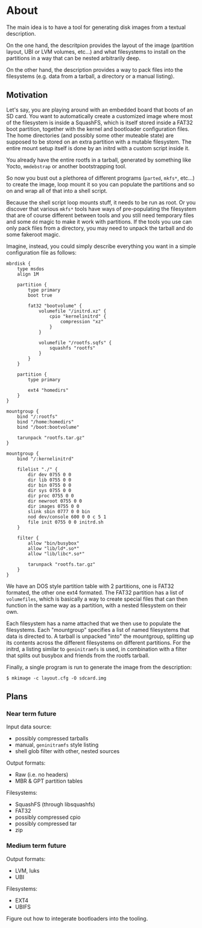 # About

The main idea is to have a tool for generating disk images from a textual
description.

On the one hand, the descritpion provides the layout of the image (partition
layout, UBI or LVM volumes, etc...) and what filesystems to install on the
partitions in a way that can be nested arbitrarily deep.

On the other hand, the description provides a way to pack files into the
filesystems (e.g. data from a tarball, a directory or a manual listing).

## Motivation

Let's say, you are playing around with an embedded board that boots of
an SD card. You want to automatically create a customized image where most of
the filesystem is inside a SquashFS, which is itself stored inside a FAT32 boot
partition, together with the kernel and bootloader configuration files. The home
directories (and possibly some other muteable state) are supposed to be stored
on an extra partition with a mutable filesystem. The entire mount setup itself
is done by an initrd with a custom script inside it.

You already have the entire rootfs in a tarball, generated by something
like Yocto, `mmdebstrap` or another bootstrapping tool.

So now you bust out a plethorea of different programs (`parted`, `mkfs*`,
etc...) to create the image, loop mount it so you can populate the partitions
and so on and wrap all of that into a shell script.

Because the shell script loop mounts stuff, it needs to be run as root. Or you
discover that various `mkfs*` tools have ways of pre-populating the filesystem
that are of course different between tools and you still need temporary files
and some `dd` magic to make it work with partitions. If the tools you use can
only pack files from a directory, you may need to unpack the tarball and do
some fakeroot magic.

Imagine, instead, you could simply describe everything you want in a simple
configuration file as follows:

	mbrdisk {
		type msdos
		align 1M

		partition {
			type primary
			boot true

			fat32 "bootvolume" {
				volumefile "/initrd.xz" {
					cpio "kernelinitrd" {
						compression "xz"
					}
				}

				volumefile "/rootfs.sqfs" {
					squashfs "rootfs"
				}
			}
		}

		partition {
			type primary

			ext4 "homedirs"
		}
	}

	mountgroup {
		bind "/:rootfs"
		bind "/home:homedirs"
		bind "/boot:bootvolume"

		tarunpack "rootfs.tar.gz"
	}

	mountgroup {
		bind "/:kernelinitrd"

		filelist "./" {
			dir dev 0755 0 0
			dir lib 0755 0 0
			dir bin 0755 0 0
			dir sys 0755 0 0
			dir proc 0755 0 0
			dir newroot 0755 0 0
			dir images 0755 0 0
			slink sbin 0777 0 0 bin
			nod dev/console 600 0 0 c 5 1
			file init 0755 0 0 initrd.sh
		}

		filter {
			allow "bin/busybox"
			allow "lib/ld*.so*"
			allow "lib/libc*.so*"

			tarunpack "rootfs.tar.gz"
		}
	}

We have an DOS style partition table with 2 partitions, one is FAT32 formated,
the other one ext4 formated. The FAT32 partition has a list of `volumefiles`,
which is basically a way to create special files that can then function in the
same way as a partition, with a nested filesystem on their own.

Each filesystem has a name attached that we then use to populate the
filesystems. Each "mountgroup" specifies a list of named filesystems that data
is directed to. A tarball is unpacked "into" the mountgroup, splitting up its
contents across the different filesystems on different partitions. For the
initrd, a listing similar to `geninitramfs` is used, in combination with a
filter that splits out busybox and friends from the rootfs tarball.

Finally, a single program is run to generate the image from the description:

	$ mkimage -c layout.cfg -O sdcard.img


## Plans

### Near term future

Input data source:
 - possibly compressed tarballs
 - manual, `geninitramfs` style listing
 - shell glob filter with other, nested sources

Output formats:
 - Raw (i.e. no headers)
 - MBR & GPT partition tables

Filesystems:
 - SquashFS (through libsquashfs)
 - FAT32
 - possibly compressed cpio
 - possibly compressed tar
 - zip

### Medium term future

Output formats:
 - LVM, luks
 - UBI

Filesystems:
 - EXT4
 - UBIFS

Figure out how to integerate bootloaders into the tooling.
